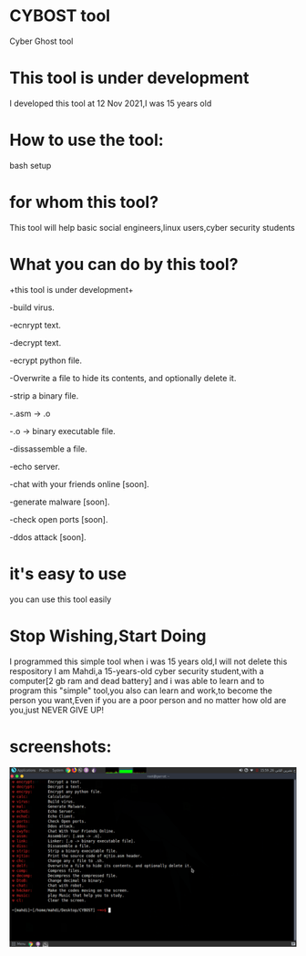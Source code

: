 # CYBOST tool
Cyber Ghost tool

# This tool is under development
 I developed this tool at 12 Nov 2021,I was 15 years old


# How to use the tool:
bash setup

# for whom this tool?
This tool will help basic social engineers,linux users,cyber security students

# What you can do by this tool?
+this tool is under development+

-build virus.

-ecnrypt text.

-decrypt text.

-ecrypt python file.

-Overwrite a file to hide its contents, and optionally delete it.

-strip a binary file.

-.asm -> .o

-.o -> binary executable file.

-dissassemble a file.

-echo server.

-chat with your friends online [soon].

-generate malware [soon].

-check open ports [soon].

-ddos attack [soon].

# it's easy to use
you can use this tool easily

# Stop Wishing,Start Doing
I programmed this simple tool when i was 15 years old,I will not delete this respository
I am Mahdi,a 15-years-old cyber security student,with a computer[2 gb ram and dead battery] and i was able to learn and to program this "simple" tool,you also can learn and work,to become the person you want,Even if you are a poor person and no matter how old are you,just NEVER GIVE UP!


# screenshots:
<img src="cyb.png">
